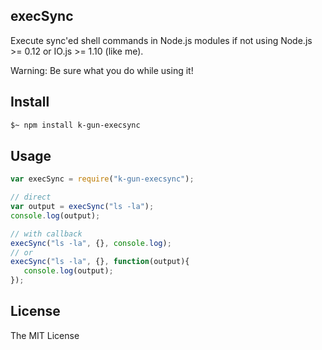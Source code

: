 ## execSync

Execute sync'ed shell commands in Node.js modules if not using Node.js >= 0.12 or IO.js >= 1.10 (like me).

Warning: Be sure what you do while using it!

## Install

```sh
$~ npm install k-gun-execsync
```

## Usage

```js
var execSync = require("k-gun-execsync");

// direct
var output = execSync("ls -la");
console.log(output);

// with callback
execSync("ls -la", {}, console.log);
// or
execSync("ls -la", {}, function(output){
   console.log(output);
});
```

## License

The MIT License
